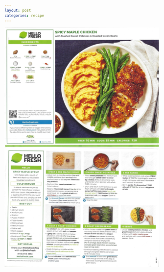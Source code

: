 ```yaml
---
layout: post
categories: recipe
---
```


![alt text](/media/Hello_Fresh/Scan_0007.jpg "Spicy Maple Chicken Front")
![alt text](/media/Hello_Fresh/Scan_0008.jpg "Spicy Maple Chicken Back")
